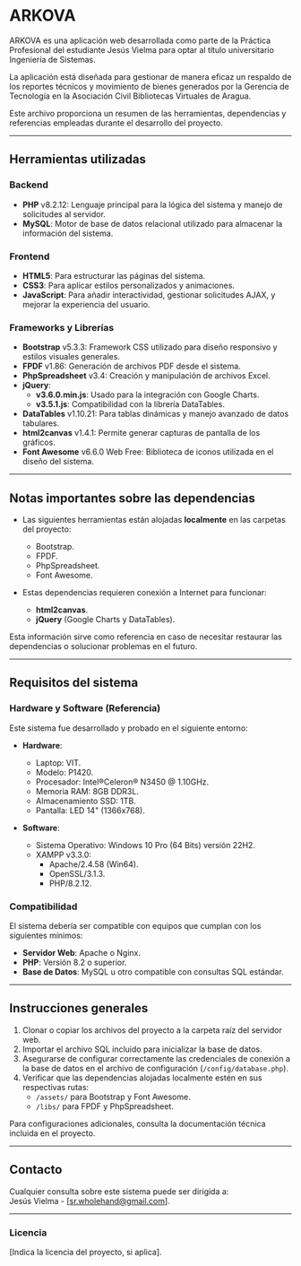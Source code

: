 # ARKOVA

ARKOVA es una aplicación web desarrollada como parte de la Práctica Profesional del estudiante Jesús Vielma para optar al título universitario Ingeniería de Sistemas.

La aplicación está diseñada para gestionar de manera eficaz un respaldo de los reportes técnicos y movimiento de bienes generados por la Gerencia de Tecnología en la Asociación Civil Bibliotecas Virtuales de Aragua.  

Este archivo proporciona un resumen de las herramientas, dependencias y referencias empleadas durante el desarrollo del proyecto.  

---

## Herramientas utilizadas

### Backend
- **PHP** v8.2.12: Lenguaje principal para la lógica del sistema y manejo de solicitudes al servidor.
- **MySQL**: Motor de base de datos relacional utilizado para almacenar la información del sistema.

### Frontend
- **HTML5**: Para estructurar las páginas del sistema.
- **CSS3**: Para aplicar estilos personalizados y animaciones.
- **JavaScript**: Para añadir interactividad, gestionar solicitudes AJAX, y mejorar la experiencia del usuario.

### Frameworks y Librerías
- **Bootstrap** v5.3.3: Framework CSS utilizado para diseño responsivo y estilos visuales generales.
- **FPDF** v1.86: Generación de archivos PDF desde el sistema.
- **PhpSpreadsheet** v3.4: Creación y manipulación de archivos Excel.
- **jQuery**:
  - **v3.6.0.min.js**: Usado para la integración con Google Charts.
  - **v3.5.1.js**: Compatibilidad con la librería DataTables.
- **DataTables** v1.10.21: Para tablas dinámicas y manejo avanzado de datos tabulares.
- **html2canvas** v1.4.1: Permite generar capturas de pantalla de los gráficos.
- **Font Awesome** v6.6.0 Web Free: Biblioteca de iconos utilizada en el diseño del sistema.

---

## Notas importantes sobre las dependencias

- Las siguientes herramientas están alojadas **localmente** en las carpetas del proyecto:
  - Bootstrap.
  - FPDF.
  - PhpSpreadsheet.
  - Font Awesome.

- Estas dependencias requieren conexión a Internet para funcionar:
  - **html2canvas**.
  - **jQuery** (Google Charts y DataTables).

Esta información sirve como referencia en caso de necesitar restaurar las dependencias o solucionar problemas en el futuro.  

---

## Requisitos del sistema

### Hardware y Software (Referencia)
Este sistema fue desarrollado y probado en el siguiente entorno:

- **Hardware**:
  - Laptop: VIT.
  - Modelo: P1420.
  - Procesador: Intel®Celeron® N3450 @ 1.10GHz.
  - Memoria RAM: 8GB DDR3L.
  - Almacenamiento SSD: 1TB.
  - Pantalla: LED 14" (1366x768).

- **Software**:
  - Sistema Operativo: Windows 10 Pro (64 Bits) versión 22H2.
  - XAMPP v3.3.0:
    - Apache/2.4.58 (Win64).
    - OpenSSL/3.1.3.
    - PHP/8.2.12.

### Compatibilidad
El sistema debería ser compatible con equipos que cumplan con los siguientes mínimos:  
- **Servidor Web**: Apache o Nginx.  
- **PHP**: Versión 8.2 o superior.  
- **Base de Datos**: MySQL u otro compatible con consultas SQL estándar.  

---

## Instrucciones generales

1. Clonar o copiar los archivos del proyecto a la carpeta raíz del servidor web.
2. Importar el archivo SQL incluido para inicializar la base de datos.
3. Asegurarse de configurar correctamente las credenciales de conexión a la base de datos en el archivo de configuración (`/config/database.php`).
4. Verificar que las dependencias alojadas localmente estén en sus respectivas rutas:
   - `/assets/` para Bootstrap y Font Awesome.
   - `/libs/` para FPDF y PhpSpreadsheet.

Para configuraciones adicionales, consulta la documentación técnica incluida en el proyecto.

---

## Contacto

Cualquier consulta sobre este sistema puede ser dirigida a:  
Jesús Vielma - [sr.wholehand@gmail.com].

---

### Licencia

[Indica la licencia del proyecto, si aplica].